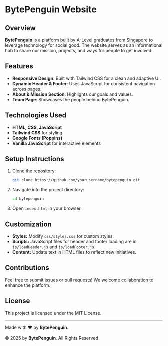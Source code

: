 # BytePenguin Website

## Overview

<b>BytePenguin</b> is a platform built by A-Level graduates from Singapore to leverage technology for social good. The website serves as an informational hub to share our mission, projects, and ways for people to get involved.

## Features

-   **Responsive Design**: Built with Tailwind CSS for a clean and adaptive UI.
-   **Dynamic Header & Footer**: Uses JavaScript for consistent navigation across pages.
-   **About & Mission Section**: Highlights our goals and values.
-   **Team Page**: Showcases the people behind BytePenguin.

## Technologies Used

-   **HTML, CSS, JavaScript**
-   **Tailwind CSS** for styling
-   **Google Fonts (Poppins)**
-   **Vanilla JavaScript** for interactive elements

## Setup Instructions

1. Clone the repository:
    ```sh
    git clone https://github.com/yourusername/bytepenguin.git
    ```
2. Navigate into the project directory:
    ```sh
    cd bytepenguin
    ```
3. Open `index.html` in your browser.

## Customization

-   **Styles:** Modify `css/styles.css` for custom styles.
-   **Scripts:** JavaScript files for header and footer loading are in `js/loadHeader.js` and `js/loadFooter.js`.
-   **Content:** Update text in HTML files to reflect new initiatives.

## Contributions

Feel free to submit issues or pull requests! We welcome collaboration to enhance the platform.

## License

This project is licensed under the MIT License.

---

Made with ❤️ by <b>BytePenguin</b>. <br><br>
© 2025 by <b>BytePenguin</b>. All Rights Reserved
